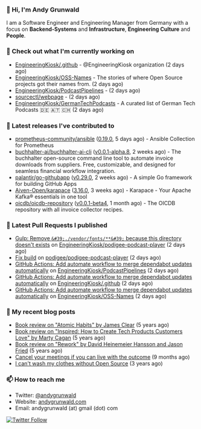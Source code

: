 ### 👋 Hi, I'm Andy Grunwald

I am a Software Engineer and Engineering Manager from Germany with a focus on **Backend-Systems** and **Infrastructure**, **Engineering Culture** and **People**.

### 👷 Check out what I'm currently working on


- [EngineeringKiosk/.github](https://github.com/EngineeringKiosk/.github) - @EngineeringKiosk organization (2 days ago)
- [EngineeringKiosk/OSS-Names](https://github.com/EngineeringKiosk/OSS-Names) - The stories of where Open Source projects got their names from. (2 days ago)
- [EngineeringKiosk/PodcastPipelines](https://github.com/EngineeringKiosk/PodcastPipelines) -  (2 days ago)
- [sourcectl/webpage](https://github.com/sourcectl/webpage) -  (2 days ago)
- [EngineeringKiosk/GermanTechPodcasts](https://github.com/EngineeringKiosk/GermanTechPodcasts) - A curated list of German Tech Podcasts 🇩🇪 🇦🇹 🇨🇭 (2 days ago)

### 🔭 Latest releases I've contributed to


- [prometheus-community/ansible](https://github.com/prometheus-community/ansible) ([0.19.0](https://github.com/prometheus-community/ansible/releases/tag/0.19.0), 5 days ago) - Ansible Collection for Prometheus
- [buchhalter-ai/buchhalter-ai-cli](https://github.com/buchhalter-ai/buchhalter-ai-cli) ([v0.0.1-alpha.8](https://github.com/buchhalter-ai/buchhalter-ai-cli/releases/tag/v0.0.1-alpha.8), 2 weeks ago) - The buchhalter open-source command line tool to automate invoice downloads from suppliers. Free, customizable, and designed for seamless financial workflow integration.
- [palantir/go-githubapp](https://github.com/palantir/go-githubapp) ([v0.29.0](https://github.com/palantir/go-githubapp/releases/tag/v0.29.0), 2 weeks ago) - A simple Go framework for building GitHub Apps
- [Aiven-Open/karapace](https://github.com/Aiven-Open/karapace) ([3.16.0](https://github.com/Aiven-Open/karapace/releases/tag/3.16.0), 3 weeks ago) - Karapace - Your Apache Kafka® essentials in one tool
- [oicdb/oicdb-repository](https://github.com/oicdb/oicdb-repository) ([v0.0.1-beta4](https://github.com/oicdb/oicdb-repository/releases/tag/v0.0.1-beta4), 1 month ago) - The OICDB repository with all invoice collector recipes.

### 🔨 Latest Pull Requests I published


- [Gulp: Remove `&#39;./vendor/fonts/**&#39;` because this directory doesn&#39;t exists](https://github.com/EngineeringKiosk/podigee-podcast-player/pull/93) on [EngineeringKiosk/podigee-podcast-player](https://github.com/EngineeringKiosk/podigee-podcast-player) (2 days ago)
- [Fix build](https://github.com/podigee/podigee-podcast-player/pull/111) on [podigee/podigee-podcast-player](https://github.com/podigee/podigee-podcast-player) (2 days ago)
- [GitHub Actions: Add automate workflow to merge dependabot updates automatically](https://github.com/EngineeringKiosk/PodcastPipelines/pull/18) on [EngineeringKiosk/PodcastPipelines](https://github.com/EngineeringKiosk/PodcastPipelines) (2 days ago)
- [GitHub Actions: Add automate workflow to merge dependabot updates automatically](https://github.com/EngineeringKiosk/.github/pull/7) on [EngineeringKiosk/.github](https://github.com/EngineeringKiosk/.github) (2 days ago)
- [GitHub Actions: Add automate workflow to merge dependabot updates automatically](https://github.com/EngineeringKiosk/OSS-Names/pull/11) on [EngineeringKiosk/OSS-Names](https://github.com/EngineeringKiosk/OSS-Names) (2 days ago)

### 📝 My recent blog posts


- [Book review on &#34;Atomic Habits&#34; by James Clear](https://andygrunwald.com/blog/book-review-on-atomic-habits-by-james-clear/) (5 years ago)
- [Book review on &#34;Inspired: How to Create Tech Products Customers Love&#34; by Marty Cagan](https://andygrunwald.com/blog/book-review-on-inspired-how-to-create-tech-products-customers-love-by-marty-cagan/) (5 years ago)
- [Book review on &#34;Rework&#34; by David Heinemeier Hansson and Jason Fried](https://andygrunwald.com/blog/book-review-on-rework-by-david-heinemeier-hansson-and-jason-fried/) (5 years ago)
- [Cancel your meetings if you can live with the outcome](https://andygrunwald.com/blog/cancel-your-meetings-if-you-can-live-with-the-outcome/) (9 months ago)
- [I can&#39;t wash my clothes without Open Source](https://andygrunwald.com/blog/i-cant-wash-my-clothes-without-open-source/) (3 years ago)

### 📫 How to reach me

- Twitter: [@andygrunwald](https://twitter.com/andygrunwald)
- Website: [andygrunwald.com](https://andygrunwald.com)
- Email: andygrunwald (at) gmail (dot) com

[![Twitter Follow](https://img.shields.io/twitter/follow/andygrunwald?label=Follow&style=social)](https://twitter.com/andygrunwald)

